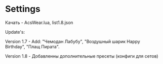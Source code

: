 # Settings
Качать - AcsWear.lua, list1.8.json


Update's:


Version 1.7 - Add: "Чемодан Лабубу", "Воздушный шарик Happy Birthday", "Плащ Пирата".


Version 1.8 - Добавленны дополнительные пресеты (конфиги для сетов)
